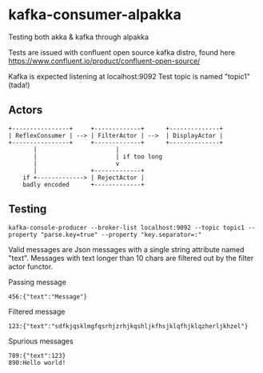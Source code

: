 # kafka-consumer-alpakka
Testing both akka &amp; kafka through alpakka

Tests are issued with confluent open source kafka distro, found here
https://www.confluent.io/product/confluent-open-source/

Kafka is expected listening at localhost:9092
Test topic is named "topic1" (tada!)

## Actors

```
+----------------+     +-------------+      +--------------+
| ReflexConsumer | --> | FilterActor | -->  | DisplayActor |
+----------------+     +-------------+      +--------------+
       |                      |
       |                      | if too long
       |                      v
       |               +-------------+
    if +-------------> | RejectActor |
    badly encoded      +-------------+
```

## Testing

```
kafka-console-producer --broker-list localhost:9092 --topic topic1 --property "parse.key=true" --property "key.separator=:"
```
Valid messages are Json messages with a single string attribute named "text".
Messages with text longer than 10 chars are filtered out by the filter actor functor.

Passing message
```
456:{"text":"Message"}
```
Filtered message
```
123:{"text":"sdfkjqsklmgfqsrhjzrhjkqshljkfhsjklqfhjklqzherljkhzel"}
```
Spurious messages
```
789:{"text":123}
890:Hello world!
```
